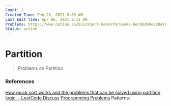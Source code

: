 ```yaml
---
Count: 2
Created Time: Feb 26, 2021 9:35 AM
Last Edit Time: Apr 06, 2021 8:11 AM
Problems: https://www.notion.so/QuickSort-GeeksforGeeks-8ec86d69ea28420aa1d2649f81968b83, https://www.notion.so/Kth-Largest-Element-in-an-Array-LeetCode-bfaa5716f61e47fe806a7283e8e602d8
Status: active
---
```


# Partition

> Problems on Partition
### References
[How quick sort works and the problems that can be solved using partition logic. - LeetCode Discuss](Partition%20bca5c9012e0e421198bcc258e96c6797/How%20quick%20sort%20works%20and%20the%20problems%20that%20can%20be%20%2085e545f425a540999119098041843d0a.md)
[Programming Problems](Partition%20bca5c9012e0e421198bcc258e96c6797/Programming%20Problems%2053189b379ce6438cbc1f47b356156ac1.csv)
Patterns: 